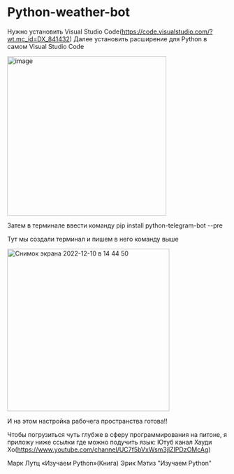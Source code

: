 # Python-weather-bot
Нужно установить Visual Studio Code(https://code.visualstudio.com/?wt.mc_id=DX_841432)
Далее установить расширение для Python в самом Visual Studio Code

<img width="364" alt="image" src="https://user-images.githubusercontent.com/114616202/206853314-36a8e384-e13a-489d-b638-40be5ebe131d.png">

Затем в терминале ввести команду pip install python-telegram-bot --pre

Тут мы создали терминал и пишем в него команду выше

<img width="371" alt="Снимок экрана 2022-12-10 в 14 44 50" src="https://user-images.githubusercontent.com/114616202/206853396-7c58136e-562d-4b76-b962-75f403fdd5a2.png">

И на этом настройка рабочега пространства готова!!

Чтобы погрузиться чуть глубже в сферу программирования на питоне, я приложу ниже ссылки где можно подучить язык:
Ютуб канал Хауди Хо(https://www.youtube.com/channel/UC7f5bVxWsm3jlZIPDzOMcAg)

Марк Лутц «Изучаем Python»(Книга)
Эрик Мэтиз "Изучаем Python"
